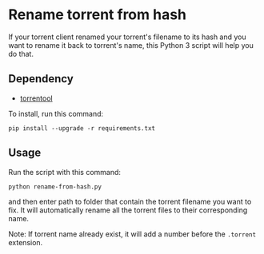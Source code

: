 # Rename torrent from hash

If your torrent client renamed your torrent's filename to its hash and you want to rename it back to torrent's name, this Python 3 script will help you do that.

## Dependency

* [torrentool](https://github.com/idlesign/torrentool)

To install, run this command:
```
pip install --upgrade -r requirements.txt
```

## Usage

Run the script with this command:

```
python rename-from-hash.py
```

and then enter path to folder that contain the torrent filename you want to fix. It will automatically rename all the torrent files to their corresponding name.

Note: If torrent name already exist, it will add a number before the ``.torrent`` extension.